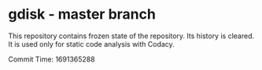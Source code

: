 # gdisk - master branch

This repository contains frozen state of the repository.
Its history is cleared. It is used only for static code
analysis with Codacy.

Commit Time: 1691365288